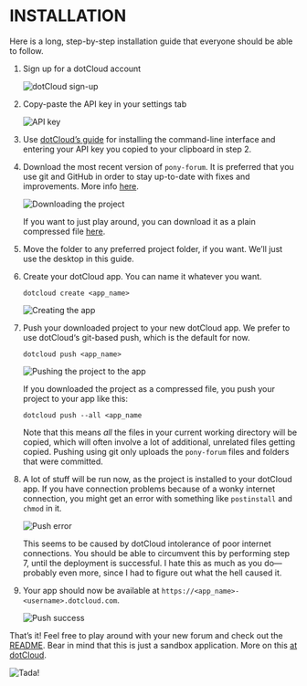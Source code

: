 INSTALLATION
============
Here is a long, step-by-step installation guide that everyone should be able to follow.

1. Sign up for a dotCloud account

    ![dotCloud sign-up][1-sign-up]

2. Copy-paste the API key in your settings tab

    ![API key][2-api-key]

3. Use [dotCloud’s guide][dc-install] for installing the command-line interface and entering your API key you copied to your clipboard in step 2.

4. Download the most recent version of `pony-forum`. It is preferred that you use git and GitHub in order to stay up-to-date with fixes and improvements. More info [here](https://help.github.com/).

    ![Downloading the project][3-download]

    If you want to just play around, you can download it as a plain compressed file [here][download].

5. Move the folder to any preferred project folder, if you want. We’ll just use the desktop in this guide.

6. Create your dotCloud app. You can name it whatever you want.

    `dotcloud create <app_name>`

    ![Creating the app][4-create]

7. Push your downloaded project to your new dotCloud app. We prefer to use dotCloud‘s git-based push, which is the default for now.

    `dotcloud push <app_name>`

    ![Pushing the project to the app][5-push]

    If you downloaded the project as a compressed file, you push your project to your app like this:

    `dotcloud push --all <app_name`

    Note that this means *all* the files in your current working directory will be copied, which will often involve a lot of additional, unrelated files getting copied. Pushing using git only uploads the `pony-forum` files and folders that were committed.

8. A lot of stuff will be run now, as the project is installed to your dotCloud app. If you have connection problems because of a wonky internet connection, you might get an error with something like `postinstall` and `chmod` in it.

    ![Push error][6-error]

    This seems to be caused by dotCloud intolerance of poor internet connections. You should be able to circumvent this by performing step 7, until the deployment is successful. I hate this as much as you do—probably even more, since I had to figure out what the hell caused it.

9. Your app should now be available at `https://<app_name>-<username>.dotcloud.com`.

    ![Push success][7-success]

That’s it! Feel free to play around with your new forum and check out the [README][readme]. Bear in mind that this is just a sandbox application. More on this [at dotCloud][flavors].

![Tada!][tada]


[1-sign-up]:    https://github.com/ndarville/pony-forum/raw/master/_installation/screenshots/1-sign-up.png
[2-api-key]:    https://github.com/ndarville/pony-forum/raw/master/_installation/screenshots/2-api-key.png
[dc-install]:   http://docs.dotcloud.com/0.4/firststeps/install/
[3-download]:   https://github.com/ndarville/pony-forum/raw/master/_installation/screenshots/3-download.png
[download]:     https://github.com/ndarville/pony-forum/downloads
[4-create]:     https://github.com/ndarville/pony-forum/raw/master/_installation/screenshots/4-create.png
[5-push]:       https://github.com/ndarville/pony-forum/raw/master/_installation/screenshots/5-push.png
[6-error]:      https://github.com/ndarville/pony-forum/raw/master/_installation/screenshots/6-error.png
[7-success]:    https://github.com/ndarville/pony-forum/raw/master/_installation/screenshots/7-success.png
[readme]:       http://ndarville.github.com/pony-forum/
[flavors]:      http://docs.dotcloud.com/0.4/guides/flavors/
[tada]:         https://github.com/ndarville/pony-forum/raw/master/_installation/screenshots/8-tada.png